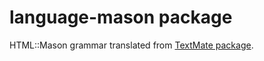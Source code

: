 # language-mason package

HTML::Mason grammar translated from [TextMate package](https://github.com/textmate/perl-mason.tmbundle).
